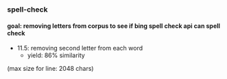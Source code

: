 ### spell-check
#### goal: removing letters from corpus to see if bing spell check api can spell check
* 11.5: removing second letter from each word
  - yield: 86% similarity

(max size for line: 2048 chars)